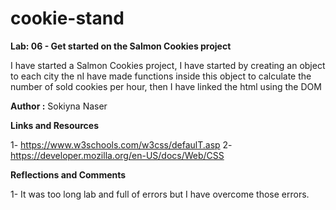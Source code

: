 # cookie-stand

**Lab: 06 - Get started on the Salmon Cookies project**

I have started a Salmon Cookies project, I have started by creating an object to each city the nI have made functions inside this object to calculate the number of sold cookies per hour, then I have linked the html using the DOM

**Author :**  Sokiyna Naser

**Links and Resources**

1- https://www.w3schools.com/w3css/defaulT.asp
2-https://developer.mozilla.org/en-US/docs/Web/CSS

**Reflections and Comments**

1- It was too long lab and full of errors but I have overcome those errors.
